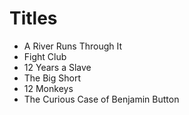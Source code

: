 # Titles

- A River Runs Through It
- Fight Club
- 12 Years a Slave
- The Big Short
- 12 Monkeys
- The Curious Case of Benjamin Button 	
